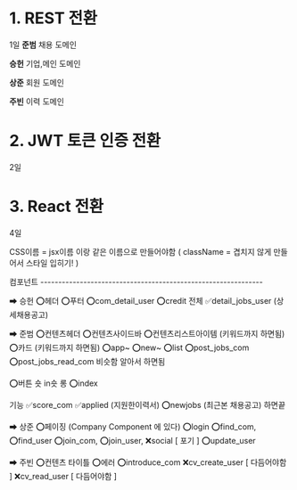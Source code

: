 # 1. REST 전환
1일
**준범**
채용 도메인

**승헌**
기업,메인 도메인

**상준**
회원 도메인

**주빈**
이력 도메인



# 2. JWT 토큰 인증 전환
2일


# 3. React 전환
4일

CSS이름 = jsx이름 이랑 같은 이름으로 만들어야함 ( className = 겹치지 않게 만들어서 스타일 입히기! )

컴포넌트 -------------------------------------------------------------- 

➡ 승헌
⭕헤더 
⭕푸터
⭕com_detail_user
⭕credit 전체
✅detail_jobs_user (상세채용공고) 



➡ 준범
⭕컨텐츠헤더
⭕컨텐츠사이드바
⭕컨텐츠리스트아이템 (키워드까지 하면됨)
⭕카드 (키워드까지 하면됨)
⭕app~
⭕new~
⭕list
⭕post_jobs_com
⭕post_jobs_read_com 비슷함 알아서 하면됨

⭕버튼 숏 in숏 롱 
⭕index

기능
✅score_com 
✅applied (지원한이력서)
⭕newjobs (최근본 채용공고)
하면끝


➡ 상준
⭕페이징 (Company Component 에 있다)
⭕login
⭕find_com, ⭕find_user
⭕join_com, ⭕join_user, ❌social [ 포기 ]
⭕update_user




➡ 주빈
⭕컨텐츠 타이틀
⭕에러
⭕introduce_com
❌cv_create_user [ 다듬어야함 ]
❌cv_read_user [ 다듬어야함 ]
